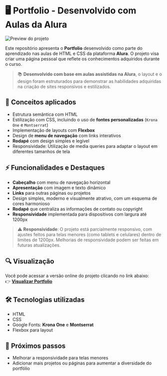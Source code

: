 # 🖥️ Portfolio - Desenvolvido com Aulas da Alura

![Preview do projeto](https://i.imgur.com/enOZc3F.png)

Este repositório apresenta o **Portfolio** desenvolvido como parte do aprendizado nas aulas de HTML e CSS da plataforma **Alura**. O projeto visa criar uma página pessoal que reflete os conhecimentos adquiridos durante o curso.

> 📚 **Desenvolvido com base em aulas assistidas na Alura**, o layout e o design foram estruturados para demonstrar as habilidades adquiridas na criação de sites responsivos e estilizados.

## 🧠 Conceitos aplicados

- Estrutura semântica com HTML  
- Estilização com CSS, incluindo o uso de **fontes personalizadas** (`Krona One` e `Montserrat`)  
- Implementação de layouts com **Flexbox**  
- Design de **menu de navegação** com links interativos  
- **Rodapé** com design simples e legível  
- Responsividade: Utilização de media queries para adaptar o layout em diferentes tamanhos de tela  

## ⚡ Funcionalidades e Destaques

- **Cabeçalho** com menu de navegação horizontal  
- **Apresentação** com imagem e texto dinâmico  
- **Links** para outras páginas ou projetos  
- Design simples, moderno e visualmente atrativo, com um esquema de cores harmonioso
- **Rodapé** que centraliza as informações de contato ou copyright  
- **Responsividade** implementada para dispositivos com largura até 1200px

> ⚠️ **Responsividade**: O projeto está parcialmente responsivo, com ajustes feitos para telas menores (como tablets e celulares) dentro de limites de 1200px. Melhorias de responsividade podem ser feitas em futuras atualizações.

## 🔍 Visualização

Você pode acessar a versão online do projeto clicando no link abaixo:  
👉 [**Visualizar Portfolio**](https://portfolio-estudo-alpha.vercel.app/)

## 🛠️ Tecnologias utilizadas

- HTML
- CSS
- Google Fonts: **Krona One** e **Montserrat**
- Flexbox para layout

## 🚧 Próximos passos

- Melhorar a responsividade para telas menores  
- Adicionar mais projetos ou páginas para aumentar a diversidade do portfólio
